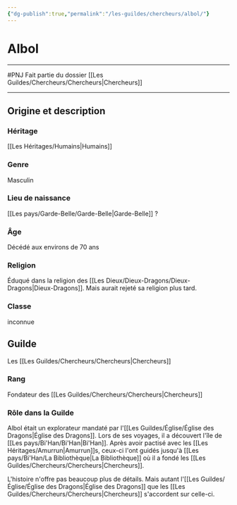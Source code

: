 ```yaml
---
{"dg-publish":true,"permalink":"/les-guildes/chercheurs/albol/"}
---
```


# Albol
---
#PNJ 
Fait partie du dossier [[Les Guildes/Chercheurs/Chercheurs\|Chercheurs]]

-------
## Origine et description
### Héritage
[[Les Héritages/Humains\|Humains]]
### Genre
Masculin
### Lieu de naissance
[[Les pays/Garde-Belle/Garde-Belle\|Garde-Belle]] ?
### Âge
Décédé aux environs de 70 ans
### Religion
Éduqué dans la religion des [[Les Dieux/Dieux-Dragons/Dieux-Dragons\|Dieux-Dragons]]. Mais aurait rejeté sa religion plus tard.
### Classe
inconnue
## Guilde
Les [[Les Guildes/Chercheurs/Chercheurs\|Chercheurs]]
### Rang
Fondateur des [[Les Guildes/Chercheurs/Chercheurs\|Chercheurs]]
### Rôle dans la Guilde
Albol était un explorateur mandaté par l'[[Les Guildes/Église/Église des Dragons\|Église des Dragons]]. Lors de ses voyages, il a découvert l'île de [[Les pays/Bi'Han/Bi'Han\|Bi'Han]]. Après avoir pactisé avec les [[Les Héritages/Amurrun\|Amurrun]]s, ceux-ci l'ont guidés jusqu'à [[Les pays/Bi'Han/La Bibliothèque\|La Bibliothèque]] où il a fondé les [[Les Guildes/Chercheurs/Chercheurs\|Chercheurs]].

L'histoire n'offre pas beaucoup plus de détails. Mais autant l'[[Les Guildes/Église/Église des Dragons\|Église des Dragons]] que les [[Les Guildes/Chercheurs/Chercheurs\|Chercheurs]] s'accordent sur celle-ci.